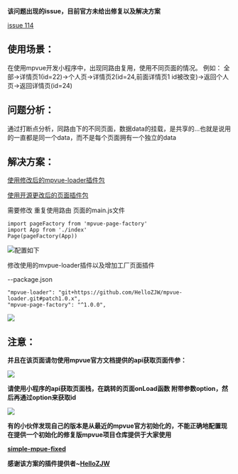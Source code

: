 **该问题出现的issue，目前官方未给出修复以及解决方案**

[issue 114](https://github.com/Meituan-Dianping/mpvue/issues/140)

## 使用场景：
在使用mpvue开发小程序中，出现同路由复用，使用不同页面的情况。
例如： 全部->详情页1(id=22)->个人页->详情页2(id=24,前面详情页1 id被改变)->返回个人页->返回详情页(id=24)

## 问题分析：
通过打断点分析，同路由下的不同页面，数据data的挂载，是共享的...也就是说用的一直都是同一个data，而不是每个页面拥有一个独立的data

## 解决方案：
[使用修改后的mpvue-loader插件包](https://github.com/jgchenu/mpvue-loader)

[使用开源更改后的页面插件包](https://github.com/HelloZJW/mpvue-page-factory)

需要修改 重复使用路由 页面的main.js文件


```
import pageFactory from 'mpvue-page-factory'
import App from './index'
Page(pageFactory(App))
```

![配置如下](https://user-gold-cdn.xitu.io/2018/10/13/1666c2970bc2800c?w=784&h=459&f=png&s=47256)

修改使用的mvpue-loader插件以及增加工厂页面插件

--package.json

    "mpvue-loader": "git+https://github.com/HelloZJW/mpvue-loader.git#patch1.0.x",
    "mpvue-page-factory": "^1.0.0",


![](https://user-gold-cdn.xitu.io/2018/10/13/1666c2ad783f45d0?w=895&h=484&f=png&s=69211)


## 注意：

**并且在该页面请勿使用mpvue官方文档提供的api获取页面传参：**

![](https://user-gold-cdn.xitu.io/2018/10/13/1666c3d9430afba6?w=659&h=256&f=png&s=35676)

**请使用小程序的api获取页面栈，在跳转的页面onLoad函数 附带参数option，然后再通过option来获取id**

![](https://user-gold-cdn.xitu.io/2018/10/13/1666c3bdf4283929?w=550&h=158&f=png&s=15717)


**有的小伙伴发现自己的版本是从最近的mpvue官方初始化的，不能正确地配置现在提供一个初始化的修复版mpvue项目仓库提供于大家使用**

**[simple-mpue-fixed](https://github.com/jgchenu/simple-mpvue-fixed)**

**感谢该方案的插件提供者~[HelloZJW](https://github.com/HelloZJW)**



